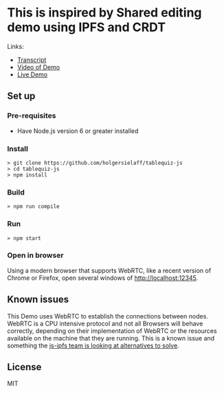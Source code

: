 
# This is inspired by Shared editing demo using IPFS and CRDT

Links:

- [Transcript](SCRIPT.md)
- [Video of Demo](https://www.youtube.com/watch?v=-kdx8rJd8rQ)
- [Live Demo](https://ipfs.io/ipfs/QmUS49q6Hr6r61aciF3wPJd1xivstjFnyUWbUnrYom8dHE/)


## Set up

### Pre-requisites

-  Have Node.js version 6 or greater installed

### Install

```
> git clone https://github.com/holgersielaff/tablequiz-js
> cd tablequiz-js
> npm install
```

### Build

```
> npm run compile
```

### Run

```
> npm start
```

### Open in browser

Using a modern browser that supports WebRTC, like a recent version of Chrome or Firefox, open several windows of [http://localhost:12345](http://localhost:12345).

## Known issues

This Demo uses WebRTC to establish the connections between nodes. WebRTC is a CPU intensive protocol and not all Browsers will behave correctly, depending on their implementation of WebRTC or the resources available on the machine that they are running. This is a known issue and something the [js-ipfs team is looking at alternatives to solve](https://github.com/ipfs/js-ipfs/issues/962).

## License

MIT
